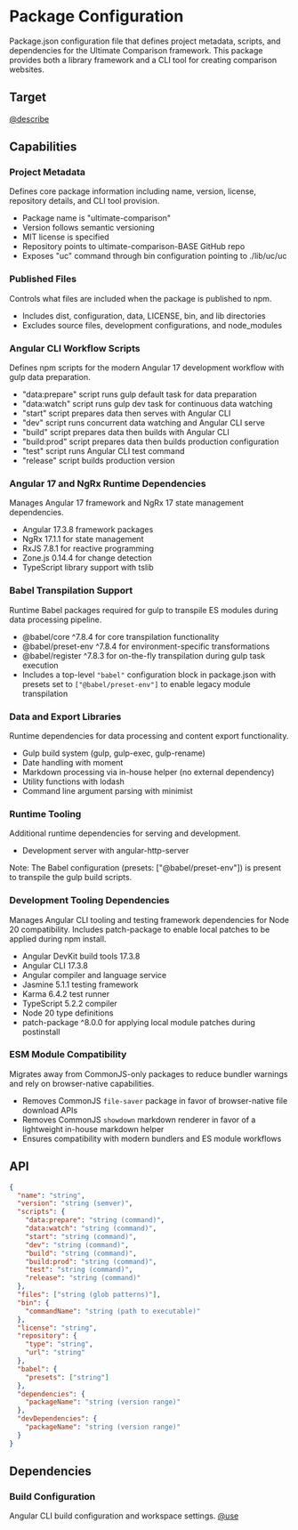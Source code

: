 # Package Configuration

Package.json configuration file that defines project metadata, scripts, and dependencies for the Ultimate Comparison framework. This package provides both a library framework and a CLI tool for creating comparison websites.

## Target

[@describe](../package.json)

## Capabilities

### Project Metadata

Defines core package information including name, version, license, repository details, and CLI tool provision.

- Package name is "ultimate-comparison"
- Version follows semantic versioning
- MIT license is specified
- Repository points to ultimate-comparison-BASE GitHub repo
- Exposes "uc" command through bin configuration pointing to ./lib/uc/uc

### Published Files

Controls what files are included when the package is published to npm.

- Includes dist, configuration, data, LICENSE, bin, and lib directories
- Excludes source files, development configurations, and node_modules

### Angular CLI Workflow Scripts

Defines npm scripts for the modern Angular 17 development workflow with gulp data preparation.

- "data:prepare" script runs gulp default task for data preparation
- "data:watch" script runs gulp dev task for continuous data watching
- "start" script prepares data then serves with Angular CLI
- "dev" script runs concurrent data watching and Angular CLI serve
- "build" script prepares data then builds with Angular CLI
- "build:prod" script prepares data then builds production configuration
- "test" script runs Angular CLI test command
- "release" script builds production version

### Angular 17 and NgRx Runtime Dependencies

Manages Angular 17 framework and NgRx 17 state management dependencies.

- Angular 17.3.8 framework packages
- NgRx 17.1.1 for state management
- RxJS 7.8.1 for reactive programming
- Zone.js 0.14.4 for change detection
- TypeScript library support with tslib

### Babel Transpilation Support

Runtime Babel packages required for gulp to transpile ES modules during data processing pipeline.

- @babel/core ^7.8.4 for core transpilation functionality
- @babel/preset-env ^7.8.4 for environment-specific transformations
- @babel/register ^7.8.3 for on-the-fly transpilation during gulp task execution
- Includes a top-level `"babel"` configuration block in package.json with presets set to `["@babel/preset-env"]` to enable legacy module transpilation

### Data and Export Libraries

Runtime dependencies for data processing and content export functionality.

- Gulp build system (gulp, gulp-exec, gulp-rename)
- Date handling with moment
- Markdown processing via in-house helper (no external dependency)
- Utility functions with lodash
- Command line argument parsing with minimist

### Runtime Tooling

Additional runtime dependencies for serving and development.

- Development server with angular-http-server

Note: The Babel configuration (presets: ["@babel/preset-env"]) is present to transpile the gulp build scripts.

### Development Tooling Dependencies

Manages Angular CLI tooling and testing framework dependencies for Node 20 compatibility. Includes patch-package to enable local patches to be applied during npm install.

- Angular DevKit build tools 17.3.8
- Angular CLI 17.3.8
- Angular compiler and language service
- Jasmine 5.1.1 testing framework
- Karma 6.4.2 test runner
- TypeScript 5.2.2 compiler
- Node 20 type definitions
- patch-package ^8.0.0 for applying local module patches during postinstall

### ESM Module Compatibility

Migrates away from CommonJS-only packages to reduce bundler warnings and rely on browser-native capabilities.

- Removes CommonJS `file-saver` package in favor of browser-native file download APIs
- Removes CommonJS `showdown` markdown renderer in favor of a lightweight in-house markdown helper
- Ensures compatibility with modern bundlers and ES module workflows

## API

```json { .api }
{
  "name": "string",
  "version": "string (semver)",
  "scripts": {
    "data:prepare": "string (command)",
    "data:watch": "string (command)",
    "start": "string (command)",
    "dev": "string (command)",
    "build": "string (command)",
    "build:prod": "string (command)",
    "test": "string (command)",
    "release": "string (command)"
  },
  "files": ["string (glob patterns)"],
  "bin": {
    "commandName": "string (path to executable)"
  },
  "license": "string",
  "repository": {
    "type": "string",
    "url": "string"
  },
  "babel": {
    "presets": ["string"]
  },
  "dependencies": {
    "packageName": "string (version range)"
  },
  "devDependencies": {
    "packageName": "string (version range)"
  }
}
```

## Dependencies

### Build Configuration

Angular CLI build configuration and workspace settings.
[@use](../angular.json)
